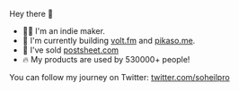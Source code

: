 Hey there 👋

- 👨‍💻 I'm an indie maker.
- 🚀 I'm currently building [volt.fm](volt.fm) and [pikaso.me](pikaso.me).
- 🚪 I've sold [postsheet.com](postsheet.com)
- 🔥 My products are used by 530000+ people!

You can follow my journey on Twitter: [twitter.com/soheilpro](twitter.com/soheilpro)
